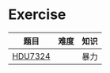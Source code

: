 Exercise
=================
|题目|难度|知识|
|:-:|:-:|:-:|
|[HDU7324](https://acm.hdu.edu.cn/showproblem.php?pid=7324)||暴力|